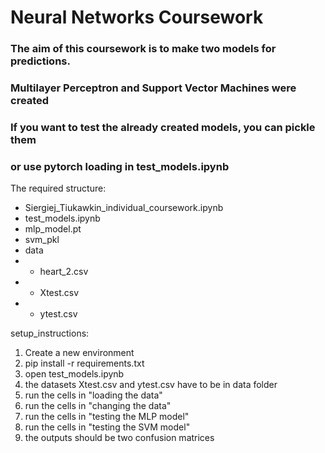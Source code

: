 # Neural Networks Coursework

### The aim of this coursework is to make two models for predictions.
### Multilayer Perceptron and Support Vector Machines were created 
### If you want to test the already created models, you can pickle them
### or use pytorch loading in test_models.ipynb

The required structure:
- Siergiej_Tiukawkin_individual_coursework.ipynb
- test_models.ipynb
- mlp_model.pt
- svm_pkl
- data
- - heart_2.csv
- - Xtest.csv
- - ytest.csv

setup_instructions:
1. Create a new environment
2. pip install -r requirements.txt
3. open test_models.ipynb
4. the datasets Xtest.csv and ytest.csv have to be in data folder
5. run the cells in "loading the data"
6. run the cells in "changing the data"
7. run the cells in "testing the MLP model"
8. run the cells in "testing the SVM model"
9. the outputs should be two confusion matrices
